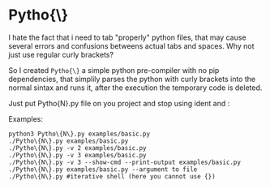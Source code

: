 # Pytho{\\}

I hate the fact that i need to tab "properly" python files, that may cause several errors and confusions betweens actual tabs and spaces. 
Why not just use regular curly brackets? 

So I created `Pytho{\}` a simple python pre-compiler with no pip dependencies, that simplily parses the python with curly brackets into the normal sintax and runs it, after the execution the temporary code is deleted.

Just put Pytho{N}.py file on you project and stop using ident and :

Examples:
```
python3 Pytho\{N\}.py examples/basic.py
./Pytho\{N\}.py examples/basic.py
./Pytho\{N\}.py -v 2 examples/basic.py
./Pytho\{N\}.py -v 3 examples/basic.py
./Pytho\{N\}.py -v 3 --show-cmd --print-output examples/basic.py
./Pytho\{N\}.py examples/basic.py --argument to file
./Pytho\{N\}.py #iterative shell (here you cannot use {})
```